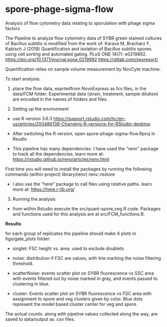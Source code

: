 # spore-phage-sigma-flow
Analysis of flow cytometry data relating to sporulation with phage sigma factors

The Pipeline to analyze flow cytometry data of SYBR green stained cultures of Bacillus subtilis is modified from the work of:
Karava M, Bracharz F, Kabisch J (2019) Quantification and isolation of Bacillus subtilis spores using cell sorting and automated gating. PLoS ONE 14(7): e0219892. https://doi.org/10.1371/journal.pone.0219892
https://gitlab.com/sporesort/


Quantification relies on sample volume measurement by NovCyte machine.


To start analysis:
1. place the flow data, exprtedfrom NovoExpress as fcs files, in the data/FCM folder.
Experimental data (strain, treatment, sample dilution) are encoded in the names of folders and files.

2. Setting up the environment
* use R version 3.6.3
https://support.rstudio.com/hc/en-us/articles/200486138-Changing-R-versions-for-RStudio-desktop

* After switching the R version, open spore-phage-sigma-flow.Rproj in Rsudio

* This pipeline has many dependencies.
I have used the "renv" package to track all the dependencies.
learn more at: https://rstudio.github.io/renv/articles/renv.html

First time you will need to install the packages by running the following commands (within project)
library(renv)
renv::restore

* I also use the "here" package to call files using relative paths.
learn more at: https://here.r-lib.org/


3. Running the analysis

* from within Rstudio execute the src/quant-spore_veg.R code. Packages and functions used for this analysis are at src/FCM_functions.R.

**Results**

for each group of replicates the pipeline should make 4 plots in figs/gate_plots folder:

* singlet: FSC height vs. area. used to exclude doublets

* noise: distribution if FSC are values, with line marking the noise filtering threshold.

* scatterNoise: events scatter plot on SYBR fluorescence vs SSC area with events filtered out by noise marked in gray, and events passed to clustering in blue.

* cluster: Events scatter plot on SYBR fluorescence vs FSC area with assignment to spore and veg clusters given by color. Blue dots represent the model based cluster center for veg and spore.

The actual counts. along with pipeline values collected along the way, are saved to data/output as .csv files.


 



